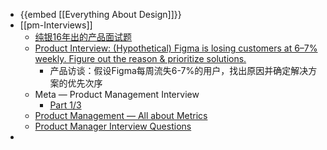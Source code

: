 - {{embed [[Everything About Design]]}}
- [[pm-Interviews]]
	- [纯银16年出的产品面试题](https://coffee.pmcaff.com/article/487940211717248/pmcaff?utm_source=forum)
	- [Product Interview: (Hypothetical) Figma is losing customers at 6–7% weekly. Figure out the reason & prioritize solutions.](https://bootcamp.uxdesign.cc/product-interview-rca-solution-design-question-figma-is-losing-customers-at-6-7-weekly-a9c1eb11a236)
		- 产品访谈：假设Figma每周流失6-7%的用户，找出原因并确定解决方案的优先次序
	- Meta — Product Management Interview
		- [Part 1/3](https://medium.com/design-bootcamp/meta-product-management-interview-part-1-3-68e098afadcf)
	- [Product Management — All about Metrics](https://alaamohy.medium.com/product-management-all-about-metrics-30ec93259e9a)
	- [Product Manager Interview Questions](https://www.productmanagementexercises.com/interview-questions)
-